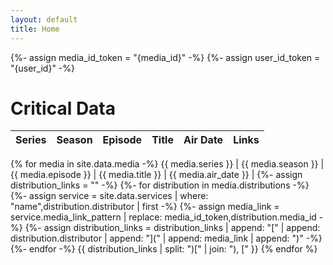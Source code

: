 ```yaml
---
layout: default
title: Home
---
```

{%- assign media_id_token = "{media_id}" -%}
{%- assign user_id_token = "{user_id}" -%}

# Critical Data

Series | Season | Episode | Title | Air Date | Links
------ | ------ | ------- | ----- | -------- | -----
{% for media in site.data.media -%}
  {{ media.series }} | {{ media.season }} | {{ media.episode }} | {{ media.title }} | {{ media.air_date }} |
  {%- assign distribution_links = "" -%}
  {%- for distribution in media.distributions -%}
    {%- assign service = site.data.services | where: "name",distribution.distributor | first -%}
    {%- assign media_link = service.media_link_pattern | replace: media_id_token,distribution.media_id -%}
    {%- assign distribution_links = distribution_links | append: "[" | append: distribution.distributor | append: "](" | append: media_link | append: ")" -%}
  {%- endfor -%}
  {{ distribution_links | split: ")[" | join: "), [" }}
{% endfor %}
